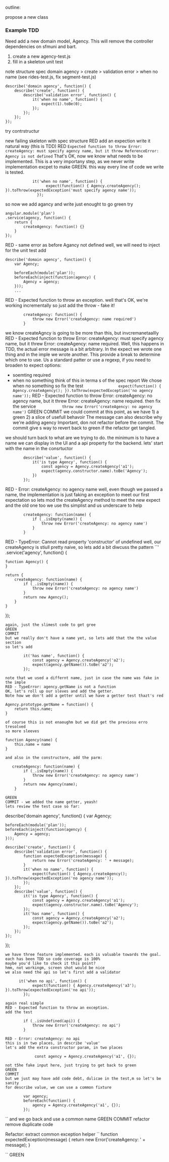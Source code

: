 outline:

propose a new class
### Example TDD
Need add a new domain model, Agency. This will remove the controller dependencies on sfmuni and bart.
1. create a new agency-test.js
1. fill in a skeleton unit test

note structure spec
domain agency > create > validation error > when no name
(see rides-test.js, fix segment-test.js)
```
describe('domain agency', function() {
    describe('create', function() {
        describe('validation error', function() {
            it('when no name', function() {
                expect(1).toBe(0);
            });
        });
    });
});
```

try contrstructur

new failing skeleton with spec structure
RED
add an expection
write it natural way (this is TDD)
RED ``Expected function to throw Error: createAgency: must specify agency name, but it threw ReferenceError: Agency is not defined``
That's OK, now we know what needs to be implemented. This is a very importany step, as we never write implementation excpet to make GREEN.
this way every line of code we write is tested.
```
            it('when no name', function() {
                  expect(function() { Agency.createAgency(); }).toThrow(expectedException('must specify agency name'));
              });
```
so now we add agancy and write just enought to go green
try
```
angular.module('plan')
.service(agency, function() {
    return {
        createAgency: function() {}
    }
});
```
RED - same error as before Agancy not defined
well, we will need to inject for the unit test add
```
describe('domain agency', function() {
    var Agency;

    beforeEach(module('plan'));
    beforeEach(inject(function(agency) {
        Agency = agency;
    }));
    ...
```
RED - Expected function to throw an exception.
well that's OK, we're working incrementally
so just add the throw - fake it!
```
        createAgency: function() {
            throw new Error('createAgency: name required')
        }
```
we know createAgncy is going to be more than this, but invcremanetaallly
RED - Expected function to throw Error: createAgency: must specify agency name, but it threw Error: createAgency: name required.
Well, this happens in TDD, the actual error message is a bit arbitrary. In the expect we wrote one thing and in the imple we wrote another.
This provide a break to determine which one to use. Us a standard patter or use a regexp, if you need to broaden to expect
options:
- soemting required
- when no something
think of this in terma s of the spec report
We chose when no something
so fix the test
``                expect(function() { Agency.createAgency(); }).toThrow(expectedException('no agency name'));
``
RED - Expected function to throw Error: createAgency: no agency name, but it threw Error: createAgency: name required.
then fix the service
``            throw new Error('createAgency: no agency name')
``
GREEN
COMMIT
we could commit at this point, as we have 1) a green 2) a slice of usefull behavoir
The message can also describe why we're adding agency
Important, don not refactor before the commit. The commit give s way to revert back to green if the refactor get tangled.

we should turn back to what are we trying to do.
the minimum is to have a name we can display in the UI and a api property for the backend.
lets' start with the name in the consrtuctor
```
        describe('value', function() {
            it('is type Agency', function() {
                const agency = Agency.createAgency('a1');
                expect(agency.constructor.name).toBe('Agency');
            })
        });

```
RED - Error: createAgency: no agency name
well, even though we passed a name, the implementation is just faking an exception to meet our first expectation
so lets mod the createAgency method to meet the new expect and the old one too
we  use ths simplist and us underscare to help
```
        createAgency: function(name) {
            if (_.isEmpty(name)) {
                throw new Error('createAgency: no agency name')
            }
        }
```
RED - TypeError: Cannot read property 'constructor' of undefined
well, our createAgency is stiull pretty naive, so lets add a bit
diwcuss the pattern
``'
.service('agency', function() {

    function Agency() {
    }

    return {
        createAgency: function(name) {
            if (_.isEmpty(name)) {
                throw new Error('createAgency: no agency name')
            }
            return new Agency();
        }
    }
});
```
again, just the slimest code to get gree
GREEN
COMMIT
but we really don't have a name yet, so lets add that the the value section
so let's add
```
            it('has name', function() {
                const agency = Agency.createAgency('a2');
                expect(agency.getName()).toBe('a2');
            });

```
note that we used a differnt name, just in case the name was fake in the imple
RED - TypeError: agency.getName is not a function
OK, let's roll up our sleves and add the getter.
Note how we don't add a getter until we have a getter test thazt's red
```
    Agency.prototype.getName = function() {
        return this.name;
    }

```
of course this is not enaoughm but we did get the previosu erro tresolved
so more sleeves
```
    function Agency(name) {
        this.name = name
    }
```
and also in the constructore, add the parm:
```
       createAgency: function(name) {
            if (_.isEmpty(name)) {
                throw new Error('createAgency: no agency name')
            }
            return new Agency(name);
        }

```
GREEN
COMMIT - we added the name getter, yeash!
lets review the test case so far:
```
describe('domain agency', function() {
    var Agency;

    beforeEach(module('plan'));
    beforeEach(inject(function(agency) {
        Agency = agency;
    }));

    describe('create', function() {
        describe('validation error', function() {
            function expectedException(message) {
                return new Error('createAgency: ' + message);
            }
            it('when no name', function() {
                expect(function() { Agency.createAgency(); }).toThrow(expectedException('no agency name'));
            });
        });
        describe('value', function() {
            it('is type Agency', function() {
                const agency = Agency.createAgency('a1');
                expect(agency.constructor.name).toBe('Agency');
            });
            it('has name', function() {
                const agency = Agency.createAgency('a2');
                expect(agency.getName()).toBe('a2');
            });
        });
    });
});

```
we have three feature implemented. each is valuable towards the goal. each has been TDD so code coverage is 100%
maybe you'd like to check it this point?
hmm, not workingm, screen shot would be nice
we also need the api so let's first add a validator
```
          it('when no api', function() {
                expect(function() { Agency.createAgency('a3'); }).toThrow(expectedException('no api'));
            });

```
again real simple
RED - Expected function to throw an exception.
add the test
```
            if (_.isUndefined(api)) {
                throw new Error('createAgency: no api')
            }
 ```
 RED - Error: createAgency: no api
 this is in two places, in describe 'value'
 let's add the extra constructor param, in two places
 ```
                 const agency = Agency.createAgency('a1', {});
```
not t5he fake input here, just trying to get back to green
GREEN
COMMIT
but we just may have add code debt, dulicae in the test,m so let's be sanity
for describe value, we can use a common fixture
```
            var agency;
            beforeEach(function() {
                agency = Agency.createAgency('a1', {});
            });
``
and we go back and use a common name
GREEN
COMMIT refactor remove duplicate code





Refactor: extract common exception helper
``
           function expectedException(message) {
                return new Error('createAgency: ' + message);
            }

 ``
GREEN


